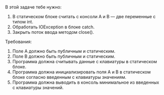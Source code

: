 
В этой задаче тебе нужно:
1. В статическом блоке считать с консоли А и В &mdash; две переменные с типом int.
2. Обработать IOException в блоке catch.
3. Закрыть поток ввода методом close().


Требования:
1.	Поле A должно быть публичным и статическим.
2.	Поле B должно быть публичным и статическим.
3.	Программа должна считывать данные с клавиатуры в статическом блоке.
4.	Программа должна инициализировать поля A и B в статическом блоке согласно введенным с клавиатуры значениям.
5.	Программа должна выводить в консоль минимальное из введенных с клавиатуры значений.


